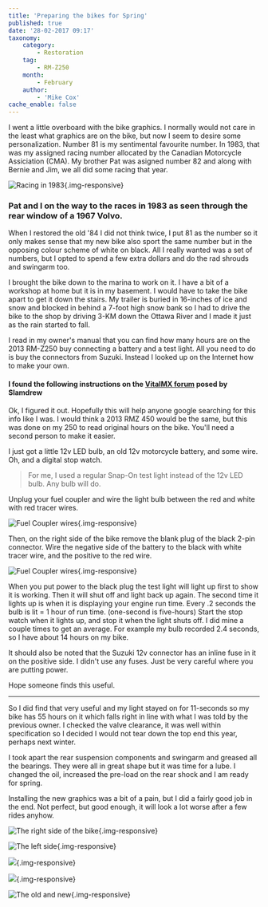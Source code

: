 ```yaml
---
title: 'Preparing the bikes for Spring'
published: true
date: '28-02-2017 09:17'
taxonomy:
    category:
        - Restoration
    tag:
        - RM-Z250
    month:
        - February
    author:
        - 'Mike Cox'
cache_enable: false
---
```


I went a little overboard with the bike graphics.  I normally would not care in the least what graphics are on the bike, but now I seem to desire some personalization.  Number 81 is my sentimental favourite number.  In 1983, that was my assigned racing number allocated by the Canadian Motorcycle Assiciation (CMA).  My brother Pat was asigned number 82 and along with Bernie and Jim, we all did some racing that year.

![Racing in 1983](marathon_of_hope_we_make_it.jpg){.img-responsive}
### Pat and I on the way to the races in 1983 as seen through the rear window of a 1967 Volvo.

When I restored the old '84 I did not think twice, I put 81 as the number so it only makes sense that my new bike also sport the same number but in the opposing colour scheme of white on black.  All I really wanted was a set of numbers, but I opted to spend a few extra dollars and do the rad shrouds and swingarm too.

I brought the bike down to the marina to work on it. I have a bit of a workshop at home but it is in my basement. I would have to take the bike apart to get it down the stairs.  My trailer is buried in 16-inches of ice and snow and blocked in behind a 7-foot high snow bank so I had to drive the bike to the shop by driving 3-KM down the Ottawa River and I made it just as the rain started to fall.

I read in my owner's manual that you can find how many hours are on the 2013 RM-Z250 buy connecting a battery and a test light.  All you need to do is buy the connectors from Suzuki.  Instead I looked up on the Internet how to make your own. 

#### I found the following instructions on the [VitalMX forum](http://www.vitalmx.com/forums/Race-Shop,42/Reading-engine-hours-on-13-RMZ-250,1270680) posed by Slamdrew

Ok, I figured it out. Hopefully this will help anyone google searching for this info like I was. I would think a 2013 RMZ 450 would be the same, but this was done on my 250 to read original hours on the bike. You'll need a second person to make it easier. 

I just got a little 12v LED bulb, an old 12v motorcycle battery, and some wire. Oh, and a digital stop watch. 

> For me, I used a regular Snap-On test light instead of the 12v LED bulb.  Any bulb will do.

Unplug your fuel coupler and wire the light bulb between the red and white with red tracer wires. 

![Fuel Coupler wires](hours-1.jpg?cropResize=800,1200){.img-responsive}

Then, on the right side of the bike remove the blank plug of the black 2-pin connector. Wire the negative side of the battery to the black with white tracer wire, and the positive to the red wire. 

![Fuel Coupler wires](hours-1.jpg?cropResize=800,1200){.img-responsive}

When you put power to the black plug the test light will light up first to show it is working. Then it will shut off and light back up again. The second time it lights up is when it is displaying your engine run time. Every .2 seconds the bulb is lit = 1 hour of run time. (one-second is five-hours) Start the stop watch when it lights up, and stop it when the light shuts off. I did mine a couple times to get an average. For example my bulb recorded 2.4 seconds, so I have about 14 hours on my bike.

It should also be noted that the Suzuki 12v connector has an inline fuse in it on the positive side. I didn't use any fuses. Just be very careful where you are putting power.

Hope someone finds this useful.

---

So I did find that very useful and my light stayed on for 11-seconds so my bike has 55 hours on it which falls right in line with what I was told by the previous owner. I checked the valve clearance, it was well within specification so I decided I would not tear down the top end this year, perhaps next winter.

I took apart the rear suspension components and swingarm and greased all the bearings.  They were all in great shape but it was time for a lube.  I changed the oil, increased the pre-load on the rear shock and I am ready for spring.

Installing the new graphics was a bit of a pain, but I did a fairly good job in the end.  Not perfect, but good enough, it will look a lot worse after a few rides anyhow.

![The right side of the bike](01-rmz250.jpg?cropResize=800,1200){.img-responsive}

![The left side](IMG_20170225_1858024.jpg?cropResize=800,1200){.img-responsive}

![](IMG_20170225_1858113.jpg?cropResize=800,1200){.img-responsive}

![](IMG_20170225_1859095.jpg?cropResize=800,1200){.img-responsive}

![The old and new](fleet.jpg?cropResize=800,1200){.img-responsive}




